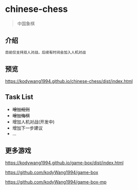 # chinese-chess

> 中国象棋

## 介绍

``` bash
目前仅支持双人对战，后续有时间会加入人机对战
```

## 预览

https://kodywang1994.github.io/chinese-chess/dist/index.html

## Task List

- ~~增加规则~~
- ~~增加悔棋~~
- 增加人机对战(开发中)
- 增加下一步建议
- ...

## 更多游戏

https://kodywang1994.github.io/game-box/dist/index.html

https://github.com/kodyWang1994/game-box

https://github.com/kodyWang1994/game-box-mp
